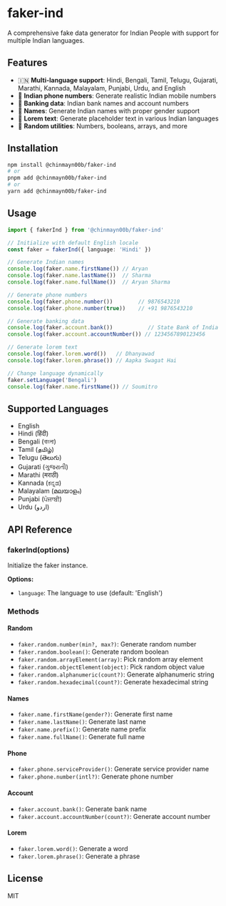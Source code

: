 # faker-ind

A comprehensive fake data generator for Indian People with support for multiple Indian languages.

## Features

- 🇮🇳 **Multi-language support**: Hindi, Bengali, Tamil, Telugu, Gujarati, Marathi, Kannada, Malayalam, Punjabi, Urdu, and English
- 📱 **Indian phone numbers**: Generate realistic Indian mobile numbers
- 🏦 **Banking data**: Indian bank names and account numbers
- 👤 **Names**: Generate Indian names with proper gender support
- 📝 **Lorem text**: Generate placeholder text in various Indian languages
- 🎲 **Random utilities**: Numbers, booleans, arrays, and more

## Installation

```bash
npm install @chinmayn00b/faker-ind
# or
pnpm add @chinmayn00b/faker-ind
# or
yarn add @chinmayn00b/faker-ind
```

## Usage

```typescript
import { fakerInd } from '@chinmayn00b/faker-ind'

// Initialize with default English locale
const faker = fakerInd({ language: 'Hindi' })

// Generate Indian names
console.log(faker.name.firstName()) // Aryan
console.log(faker.name.lastName())  // Sharma
console.log(faker.name.fullName())  // Aryan Sharma

// Generate phone numbers
console.log(faker.phone.number())        // 9876543210
console.log(faker.phone.number(true))    // +91 9876543210

// Generate banking data
console.log(faker.account.bank())           // State Bank of India
console.log(faker.account.accountNumber()) // 1234567890123456

// Generate lorem text
console.log(faker.lorem.word())   // Dhanyawad
console.log(faker.lorem.phrase()) // Aapka Swagat Hai

// Change language dynamically
faker.setLanguage('Bengali')
console.log(faker.name.firstName()) // Soumitro
```

## Supported Languages

- English
- Hindi (हिंदी)
- Bengali (বাংলা)
- Tamil (தமிழ்)
- Telugu (తెలుగు)
- Gujarati (ગુજરાતી)
- Marathi (मराठी)
- Kannada (ಕನ್ನಡ)
- Malayalam (മലയാളം)
- Punjabi (ਪੰਜਾਬੀ)
- Urdu (اردو)

## API Reference

### fakerInd(options)

Initialize the faker instance.

**Options:**
- `language`: The language to use (default: 'English')

### Methods

#### Random
- `faker.random.number(min?, max?)`: Generate random number
- `faker.random.boolean()`: Generate random boolean
- `faker.random.arrayElement(array)`: Pick random array element
- `faker.random.objectElement(object)`: Pick random object value
- `faker.random.alphanumeric(count?)`: Generate alphanumeric string
- `faker.random.hexadecimal(count?)`: Generate hexadecimal string

#### Names
- `faker.name.firstName(gender?)`: Generate first name
- `faker.name.lastName()`: Generate last name
- `faker.name.prefix()`: Generate name prefix
- `faker.name.fullName()`: Generate full name

#### Phone
- `faker.phone.serviceProvider()`: Generate service provider name
- `faker.phone.number(intl?)`: Generate phone number

#### Account
- `faker.account.bank()`: Generate bank name
- `faker.account.accountNumber(count?)`: Generate account number

#### Lorem
- `faker.lorem.word()`: Generate a word
- `faker.lorem.phrase()`: Generate a phrase

## License

MIT